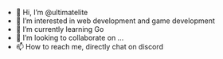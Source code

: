 - 👋 Hi, I’m @ultimatelite
- 👀 I’m interested in web development and game development
- 🌱 I’m currently learning Go
- 💞️ I’m looking to collaborate on ...
- 📫 How to reach me, directly chat on discord

<!---
ultimatelite/ultimatelite is a ✨ special ✨ repository because its `README.md` (this file) appears on your GitHub profile.
You can click the Preview link to take a look at your changes.
--->

